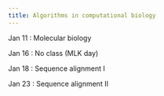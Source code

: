 ```yaml
---
title: Algorithms in computational biology
---
```


Jan 11
: Molecular biology

Jan 16
: No class (MLK day)

Jan 18
: Sequence alignment I

Jan 23
: Sequence alignment II
